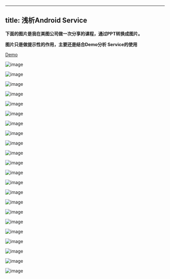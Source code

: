 
---
title: 浅析Android Service
---
**下面的图片是我在美图公司做一次分享的课程，通过PPT转换成图片。**

**图片只是做提示性的作用，主要还是结合Demo分析 Service的使用**

[Demo](https://github.com/CozyMan/hexo_resurce/blob/master/android-service/Service_Demo.rar?raw=true)

![image](https://raw.githubusercontent.com/CozyMan/hexo_resurce/ad697bc0d475d14b453eea5c92439d7c5ba7bc13/android-service/0-20.png)

![image](https://raw.githubusercontent.com/CozyMan/hexo_resurce/ad697bc0d475d14b453eea5c92439d7c5ba7bc13/android-service/0-19.png)

![image](https://raw.githubusercontent.com/CozyMan/hexo_resurce/ad697bc0d475d14b453eea5c92439d7c5ba7bc13/android-service/0-18.png)

![image](https://raw.githubusercontent.com/CozyMan/hexo_resurce/ad697bc0d475d14b453eea5c92439d7c5ba7bc13/android-service/0-17.png)

![image](https://raw.githubusercontent.com/CozyMan/hexo_resurce/ad697bc0d475d14b453eea5c92439d7c5ba7bc13/android-service/0-16.png)

![image](https://raw.githubusercontent.com/CozyMan/hexo_resurce/ad697bc0d475d14b453eea5c92439d7c5ba7bc13/android-service/0-15.png)

![image](https://raw.githubusercontent.com/CozyMan/hexo_resurce/ad697bc0d475d14b453eea5c92439d7c5ba7bc13/android-service/0-14.png)

![image](https://raw.githubusercontent.com/CozyMan/hexo_resurce/ad697bc0d475d14b453eea5c92439d7c5ba7bc13/android-service/0-13.png)

![image](https://raw.githubusercontent.com/CozyMan/hexo_resurce/ad697bc0d475d14b453eea5c92439d7c5ba7bc13/android-service/0-12.png)

![image](https://raw.githubusercontent.com/CozyMan/hexo_resurce/ad697bc0d475d14b453eea5c92439d7c5ba7bc13/android-service/0-11.png)

![image](https://raw.githubusercontent.com/CozyMan/hexo_resurce/ad697bc0d475d14b453eea5c92439d7c5ba7bc13/android-service/0-10.png)

![image](https://raw.githubusercontent.com/CozyMan/hexo_resurce/ad697bc0d475d14b453eea5c92439d7c5ba7bc13/android-service/0-9.png)

![image](https://raw.githubusercontent.com/CozyMan/hexo_resurce/ad697bc0d475d14b453eea5c92439d7c5ba7bc13/android-service/0-8.png)

![image](https://raw.githubusercontent.com/CozyMan/hexo_resurce/ad697bc0d475d14b453eea5c92439d7c5ba7bc13/android-service/0-7.png)

![image](https://raw.githubusercontent.com/CozyMan/hexo_resurce/ad697bc0d475d14b453eea5c92439d7c5ba7bc13/android-service/0-6.png)

![image](https://raw.githubusercontent.com/CozyMan/hexo_resurce/ad697bc0d475d14b453eea5c92439d7c5ba7bc13/android-service/0-5.png)

![image](https://raw.githubusercontent.com/CozyMan/hexo_resurce/ad697bc0d475d14b453eea5c92439d7c5ba7bc13/android-service/0-4.png)

![image](https://raw.githubusercontent.com/CozyMan/hexo_resurce/ad697bc0d475d14b453eea5c92439d7c5ba7bc13/android-service/0-3.jpeg)

![image](https://raw.githubusercontent.com/CozyMan/hexo_resurce/ad697bc0d475d14b453eea5c92439d7c5ba7bc13/android-service/0-2.jpeg)

![image](https://raw.githubusercontent.com/CozyMan/hexo_resurce/ad697bc0d475d14b453eea5c92439d7c5ba7bc13/android-service/0.jpeg)

![image](https://raw.githubusercontent.com/CozyMan/hexo_resurce/ad697bc0d475d14b453eea5c92439d7c5ba7bc13/android-service/0-2.png)

![image](https://raw.githubusercontent.com/CozyMan/hexo_resurce/ad697bc0d475d14b453eea5c92439d7c5ba7bc13/android-service/0.png)


